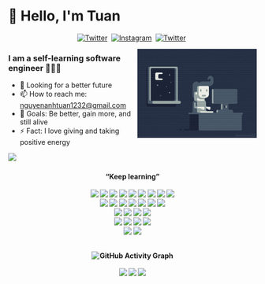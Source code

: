 # 👋 Hello, I'm Tuan
<p align="center">
<a href="https://www.linkedin.com/in/ng-anhtuan/"><img  alt="Twitter"  src="https://img.shields.io/badge/linkedin-%230077B5.svg?&style=for-the-badge&logo=linkedin&logoColor=white" /></a>&nbsp;
<a href="https://www.instagram.com/ng.anhhtuann/"><img  alt="Instagram"  src="https://img.shields.io/badge/instagram-%23E4405F.svg?&style=for-the-badge&logo=instagram&logoColor=white" /></a>&nbsp;
<a href="https://www.hackerrank.com/ng_anhhtuann"><img  alt="Twitter"  src="https://img.shields.io/badge/-Hackerrank-2EC866?style=for-the-badge&logo=HackerRank&logoColor=white" /></a>&nbsp;
</p>

<img align="right" width="48%" alt="GIF" src="https://raw.githubusercontent.com/ohidurbappy/uploads/main/coding-animation.gif" />

 ### I am a self-learning software engineer 🧑🏼‍💻 &nbsp;
- 🔭 Looking for a better future
- 📫 How to reach me: nguyenanhtuan1232@gmail.com <br>
- 🥅 Goals: Be better, gain more, and still alive
- ⚡ Fact: I love giving and taking positive energy

 <img width="45%" src="https://github-readme-stats.vercel.app/api?username=ng-anhhtuann&show_icons=true&title_color=222222&icon_color=03A87C&text_color=333333&bg_color=ffffff">
<b>

<div align='center'>
  <h4 align="center">“Keep learning”</h4>
</div>
<div align='center'>
    <img src="https://img.shields.io/badge/react-%2320232a.svg?style=for-the-badge&logo=react&logoColor=%2361DAFB"/>
    <img src="https://img.shields.io/badge/react_native-%2320232a.svg?style=for-the-badge&logo=react&logoColor=%2361DAFB"/>
    <img src="https://img.shields.io/badge/tailwindcss-%2338B2AC.svg?style=for-the-badge&logo=tailwind-css&logoColor=white"/>
    <img src="https://img.shields.io/badge/spring-%236DB33F.svg?style=for-the-badge&logo=spring&logoColor=white"/>
    <img src="https://img.shields.io/badge/Next-black?style=for-the-badge&logo=next.js&logoColor=white"/>
    <img src="https://img.shields.io/badge/express.js-%23404d59.svg?style=for-the-badge&logo=express&logoColor=%2361DAFB"/>
    <img src="https://img.shields.io/badge/node.js-6DA55F?style=for-the-badge&logo=node.js&logoColor=white"/>
    <img src="https://img.shields.io/badge/NPM-%23000000.svg?style=for-the-badge&logo=npm&logoColor=white"/>
    <img src ="https://img.shields.io/badge/yarn-%232C8EBB.svg?style=for-the-badge&logo=yarn&logoColor=white"/>
 <div>
 <div align='center'>
    <img src="https://img.shields.io/badge/java-%23ED8B00.svg?style=for-the-badge&logo=java&logoColor=white"/>
    <img src="https://img.shields.io/badge/javascript-%23323330.svg?style=for-the-badge&logo=javascript&logoColor=%23F7DF1E"/>
    <img src="https://img.shields.io/badge/typescript-%23007ACC.svg?style=for-the-badge&logo=typescript&logoColor=white"/>
    <img src="https://img.shields.io/badge/c-%2300599C.svg?style=for-the-badge&logo=c&logoColor=white"/>
    <img src="https://img.shields.io/badge/css3-%231572B6.svg?style=for-the-badge&logo=css3&logoColor=white"/>
    <img src="https://img.shields.io/badge/html5-%23E34F26.svg?style=for-the-badge&logo=html5&logoColor=white"/>
    <img src="https://img.shields.io/badge/Windows%20Terminal-%234D4D4D.svg?style=for-the-badge&logo=windows-terminal&logoColor=white"/>
  <div align='center'>
    <img src="https://img.shields.io/badge/Android%20Studio-3DDC84.svg?style=for-the-badge&logo=android-studio&logoColor=white"/>
    <img src="https://img.shields.io/badge/IntelliJIDEA-000000.svg?style=for-the-badge&logo=intellij-idea&logoColor=white"/>
    <img src="https://img.shields.io/badge/Xcode-007ACC?style=for-the-badge&logo=Xcode&logoColor=white"/>
    <img src="https://img.shields.io/badge/Visual%20Studio%20Code-0078d7.svg?style=for-the-badge&logo=visual-studio-code&logoColor=white"/>
 <div>
  <div>
   <div align='center'>
    <img src="https://img.shields.io/badge/Firebase-039BE5?style=for-the-badge&logo=Firebase&logoColor=white"/>
    <img src="https://img.shields.io/badge/MongoDB-%234ea94b.svg?style=for-the-badge&logo=mongodb&logoColor=white"/>
    <img src="https://img.shields.io/badge/mysql-%2300f.svg?style=for-the-badge&logo=mysql&logoColor=white"/>
    <img src="https://img.shields.io/badge/heroku-%23430098.svg?style=for-the-badge&logo=heroku&logoColor=white"/>
 <div>
   <div align='center'>
    <img src="https://img.shields.io/badge/mac%20os-000000?style=for-the-badge&logo=macos&logoColor=F0F0F0"/>
    <img src="https://img.shields.io/badge/Windows-0078D6?style=for-the-badge&logo=windows&logoColor=white"/>
 <div>
<br>
   

<!-- <div align="center">
<img width="90%" alt="Trophy" src="https://github-profile-trophy.vercel.app/?username=ng-anhhtuann&column=-1&theme=onedark&no-frame=true&column=3&margin-w=15&margin-h=15"/>
</div> -->

![GitHub Activity Graph](https://activity-graph.herokuapp.com/graph?username=ng-anhhtuann&theme=react-dark&custom_title=My%20Contributions%20Graph%20is%20like%20a%20Rollercoster%20Ride&bg_color=3333cc&color=ffffff&line=ffffff&point=ffffff&area=true&hide_border=true)  
<!-- <img src="https://user-images.githubusercontent.com/73097560/115834477-dbab4500-a447-11eb-908a-139a6edaec5c.gif"> -->

<p align="center">
  <img width="48%" align="center" src="https://github-readme-stats.vercel.app/api/top-langs/?username=ng-anhhtuann&theme=vue-dark&hide_langs_below=1&layout=compact" />
  <img align="center" width="12.5%" src="https://media.giphy.com/media/TdNBNvKYuOGxWuUeDm/giphy.gif" />
  <img align="center" width="30%" src="https://media.giphy.com/media/qgQUggAC3Pfv687qPC/giphy.gif" />
</p>
 
</b>
